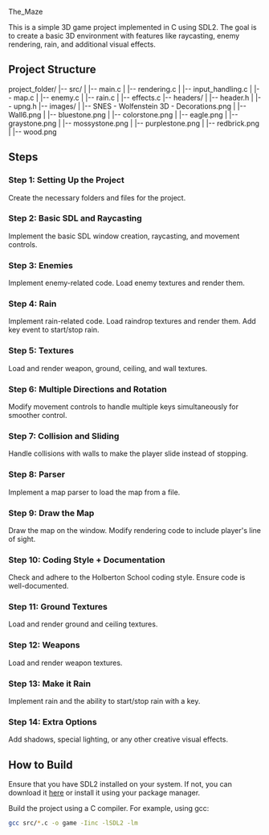 The_Maze

This is a simple 3D game project implemented in C using SDL2. The goal is to create a basic 3D environment with features like raycasting, enemy rendering, rain, and additional visual effects.

## Project Structure

project_folder/
|-- src/
| |-- main.c
| |-- rendering.c
| |-- input_handling.c
| |-- map.c
| |-- enemy.c
| |-- rain.c
| |-- effects.c
|-- headers/
| |-- header.h
| |-- upng.h
|-- images/
| |-- SNES - Wolfenstein 3D - Decorations.png
| |-- Wall6.png
| |-- bluestone.png 
| |-- colorstone.png
| |-- eagle.png
| |-- graystone.png
| |-- mossystone.png
| |-- purplestone.png
| |-- redbrick.png
| |-- wood.png

## Steps

### Step 1: Setting Up the Project

Create the necessary folders and files for the project.

### Step 2: Basic SDL and Raycasting

Implement the basic SDL window creation, raycasting, and movement controls.

### Step 3: Enemies

Implement enemy-related code. Load enemy textures and render them.

### Step 4: Rain

Implement rain-related code. Load raindrop textures and render them. Add key event to start/stop rain.

### Step 5: Textures

Load and render weapon, ground, ceiling, and wall textures.

### Step 6: Multiple Directions and Rotation

Modify movement controls to handle multiple keys simultaneously for smoother control.

### Step 7: Collision and Sliding

Handle collisions with walls to make the player slide instead of stopping.

### Step 8: Parser

Implement a map parser to load the map from a file.

### Step 9: Draw the Map

Draw the map on the window. Modify rendering code to include player's line of sight.

### Step 10: Coding Style + Documentation

Check and adhere to the Holberton School coding style. Ensure code is well-documented.

### Step 11: Ground Textures

Load and render ground and ceiling textures.

### Step 12: Weapons

Load and render weapon textures.

### Step 13: Make it Rain

Implement rain and the ability to start/stop rain with a key.

### Step 14: Extra Options

Add shadows, special lighting, or any other creative visual effects.

## How to Build

Ensure that you have SDL2 installed on your system. If not, you can download it [here](https://libsdl.org/download-2.0.php) or install it using your package manager.

Build the project using a C compiler. For example, using gcc:

```bash
gcc src/*.c -o game -Iinc -lSDL2 -lm
